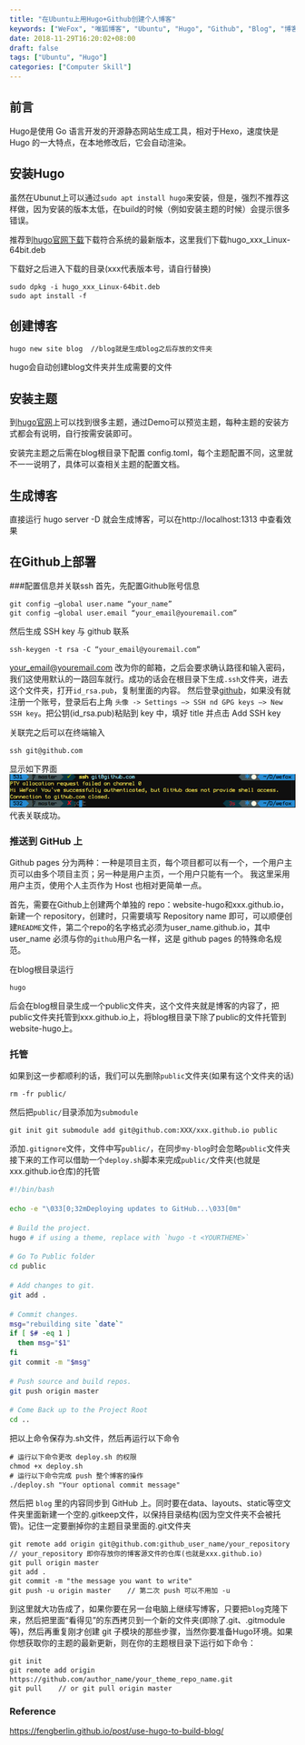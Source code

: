 ```yaml
---
title: "在Ubuntu上用Hugo+Github创建个人博客"
keywords: ["WeFox", "唯狐博客", "Ubuntu", "Hugo", "Github", "Blog", "博客"]
date: 2018-11-29T16:20:02+08:00
draft: false
tags: ["Ubuntu", "Hugo"]
categories: ["Computer Skill"]
---
```


## 前言
Hugo是使用 Go 语言开发的开源静态网站生成工具，相对于Hexo，速度快是 Hugo 的一大特点，在本地修改后，它会自动渲染。

## 安装Hugo
虽然在Ubunut上可以通过```sudo apt install hugo```来安装，但是，强烈不推荐这样做，因为安装的版本太低，在build的时候（例如安装主题的时候）会提示很多错误。  

推荐到[hugo官网下载](https://github.com/gohugoio/hugo/releases)下载符合系统的最新版本，这里我们下载hugo_xxx_Linux-64bit.deb  

下载好之后进入下载的目录(xxx代表版本号，请自行替换) 

    sudo dpkg -i hugo_xxx_Linux-64bit.deb  
    sudo apt install -f

## 创建博客
    hugo new site blog  //blog就是生成blog之后存放的文件夹

hugo会自动创建blog文件夹并生成需要的文件

## 安装主题
到[hugo官网](https://themes.gohugo.io)上可以找到很多主题，通过Demo可以预览主题，每种主题的安装方式都会有说明，自行按需安装即可。

安装完主题之后需在blog根目录下配置  config.toml，每个主题配置不同，这里就不一一说明了，具体可以查相关主题的配置文档。

## 生成博客
直接运行
    hugo server -D
就会生成博客，可以在http://localhost:1313 中查看效果

## 在Github上部署
###配置信息并关联ssh
首先，先配置Github账号信息  
    
    git config –global user.name “your_name”
    git config –global user.email “your_email@youremail.com”


然后生成 SSH key 与 github 联系 

    ssh-keygen -t rsa -C “your_email@youremail.com”

your_email@youremail.com 改为你的邮箱，之后会要求确认路径和输入密码，我们这使用默认的一路回车就行。成功的话会在根目录下生成```.ssh```文件夹，进去这个文件夹，打开```id_rsa.pub```，复制里面的内容。
然后登录[github](www.github.com)，如果没有就注册一个账号，登录后右上角 ```头像 -> Settings —> SSH nd GPG keys —> New SSH key```。把公钥(id_rsa.pub)粘贴到 key 中，填好 title 并点击 Add SSH key

关联完之后可以在终端输入  
    
    ssh git@github.com

显示如下界面  
![Img](https://raw.githubusercontent.com/Wefox/wefox.github.io/master/docs/img/create_blog_1.png)
代表关联成功。

### 推送到 GitHub 上
Github pages 分为两种：一种是项目主页，每个项目都可以有一个，一个用户主页可以由多个项目主页；另一种是用户主页，一个用户只能有一个。
我这里采用用户主页，使用个人主页作为 Host 也相对更简单一点。

首先，需要在Github上创建两个单独的 repo：website-hugo和xxx.github.io，新建一个 repository，创建时，只需要填写 Repository name 即可，可以顺便创建```README```文件，第二个repo的名字格式必须为user_name.github.io，其中 user_name 必须与你的```github```用户名一样，这是 github pages 的特殊命名规范。

在blog根目录运行

    hugo

后会在blog根目录生成一个public文件夹，这个文件夹就是博客的内容了，把public文件夹托管到xxx.github.io上，将blog根目录下除了public的文件托管到website-hugo上。

### 托管
如果到这一步都顺利的话，我们可以先删除```public```文件夹(如果有这个文件夹的话)  
    
    rm -fr public/

然后把```public/```目录添加为```submodule```     
    
    git init git submodule add git@github.com:XXX/xxx.github.io public

添加```.gitignore```文件，文件中写```public/```，在同步```my-blog```时会忽略```public```文件夹
接下来的工作可以借助一个```deploy.sh```脚本来完成```public/```文件夹(也就是xxx.github.io仓库)的托管
```sh
#!/bin/bash

echo -e "\033[0;32mDeploying updates to GitHub...\033[0m"

# Build the project.
hugo # if using a theme, replace with `hugo -t <YOURTHEME>`

# Go To Public folder
cd public

# Add changes to git.
git add .

# Commit changes.
msg="rebuilding site `date`"
if [ $# -eq 1 ]
  then msg="$1"
fi
git commit -m "$msg"

# Push source and build repos.
git push origin master

# Come Back up to the Project Root
cd ..
```

把以上命令保存为.sh文件，然后再运行以下命令
```
# 运行以下命令更改 deploy.sh 的权限
chmod +x deploy.sh
# 运行以下命令完成 push 整个博客的操作
./deploy.sh "Your optional commit message"
```

然后把 ```blog``` 里的内容同步到 GitHub 上。同时要在data、layouts、static等空文件夹里面新建一个空的.gitkeep文件，以保持目录结构(因为空文件夹不会被托管)。记住一定要删掉你的主题目录里面的.git文件夹  
```
git remote add origin git@github.com:github_user_name/your_repository   // your_repository 即你存放你的博客源文件的仓库(也就是xxx.github.io)
git pull origin master
git add .
git commit -m "the message you want to write"
git push -u origin master    // 第二次 push 可以不用加 -u
```

到这里就大功告成了，如果你要在另一台电脑上继续写博客，只要把```blog```克隆下来，然后把里面“看得见”的东西拷贝到一个新的文件夹(即除了.git、.gitmodule等)，然后再重复刚才创建 git 子模块的那些步骤，当然你要准备Hugo环境。如果你想获取你的主题的最新更新，则在你的主题根目录下运行如下命令：
```
git init
git remote add origin https://github.com/author_name/your_theme_repo_name.git
git pull    // or git pull origin master
```
### Reference
https://fengberlin.github.io/post/use-hugo-to-build-blog/